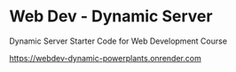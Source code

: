 # Web Dev - Dynamic Server
Dynamic Server Starter Code for Web Development Course

https://webdev-dynamic-powerplants.onrender.com



